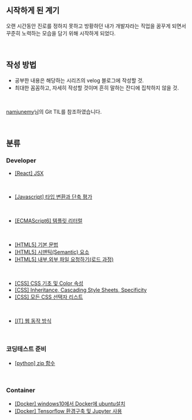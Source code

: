 ## 시작하게 된 계기 
오랜 시간동안 진로를 정하지 못하고 방황하던 내가 개발자라는 직업을 꿈꾸게 되면서 꾸준히 노력하는 모습을 담기 위해 시작하게 되었다.

<br>

## 작성 방법
* 공부한 내용은 해당하는 시리즈의 velog 블로그에 작성할 것.
* 최대한 꼼꼼하고, 자세히 작성할 것이며 흔히 말하는 잔디에 집착하지 않을 것.


<br>

[namjunemy](https://github.com/namjunemy/TIL)님의 Git TIL를 참조하였습니다.

<br>

## 분류
### Developer
* [[React] JSX](https://velog.io/@neo5188/React-JSX)

<br>

* [[Javascript] 타입 변환과 단축 평가](https://velog.io/@neo5188/Javascript-%ED%83%80%EC%9E%85-%EB%B3%80%ED%99%98%EA%B3%BC-%EB%8B%A8%EC%B6%95-%ED%8F%89%EA%B0%80)

<br>

* [[ECMAScript6] 템플릿 리터럴](https://velog.io/@neo5188/ECMAScript6-%ED%85%9C%ED%94%8C%EB%A6%BF-%EB%A6%AC%ED%84%B0%EB%9F%B4)

<br>

* [[HTML5] 기본 문법](https://velog.io/@neo5188/HTML5-%EA%B8%B0%EB%B3%B8-%EB%AC%B8%EB%B2%95)
* [[HTML5] 시맨틱(Semantic) 요소](https://velog.io/@neo5188/HTML5-%EC%8B%9C%EB%A7%A8%ED%8B%B1Semantic-%EC%9A%94%EC%86%8C)
* [[HTML5] 내부,외부 파일 요청하기(로드 과정)](https://velog.io/@neo5188/HTML-%EB%82%B4%EB%B6%80%EC%99%B8%EB%B6%80-%ED%8C%8C%EC%9D%BC-%EC%9A%94%EC%B2%AD%ED%95%98%EA%B8%B0%EB%A1%9C%EB%93%9C-%EA%B3%BC%EC%A0%95)

<br>

* [[CSS] CSS 기초 및 Color 속성](https://velog.io/@neo5188/CSS-CSS-%EA%B8%B0%EC%B4%88-%EB%B0%8F-Color-%EC%86%8D%EC%84%B1)
* [[CSS] Inheritance, Cascading Style Sheets, Specificity](https://velog.io/@neo5188/CSSHTML5-Inheritance-Cascading-Style-Sheets-Specificity)
* [[CSS] 모든 CSS 선택자 리스트](https://velog.io/@neo5188/CSS-%EB%AA%A8%EB%93%A0-CSS-%EC%84%A0%ED%83%9D%EC%9E%90-%EB%A6%AC%EC%8A%A4%ED%8A%B8)


<br>

* [[IT] 웹 동작 방식](https://velog.io/@neo5188/IT-%EC%9B%B9-%EB%8F%99%EC%9E%91-%EB%B0%A9%EC%8B%9D)

<br>

### 코딩테스트 준비
* [[python] zip 함수](https://velog.io/@neo5188/python-zip-%ED%95%A8%EC%88%98)

<br>

### Container
* [[Docker] windows10에서 Docker에 ubuntu설치](https://velog.io/@neo5188/Docker-windows10%EC%97%90%EC%84%9C-Docker%EC%97%90-ubuntu%EC%84%A4%EC%B9%98)
* [[Docker] Tensorflow 환경구축 및 Jupyter 사용](https://velog.io/@neo5188/Docker-Tensorflow-%ED%99%98%EA%B2%BD%EA%B5%AC%EC%B6%95-%EB%B0%8F-Jupyter-%EC%82%AC%EC%9A%A9)

<br>


